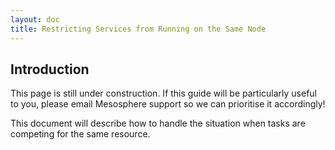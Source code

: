 ```yaml
---
layout: doc
title: Restricting Services from Running on the Same Node
---
```



## Introduction

This page is still under construction. If this guide will be particularly useful to you, please email Mesosphere support so we can prioritise it accordingly!

This document will describe how to handle the situation when tasks are competing for the same resource.